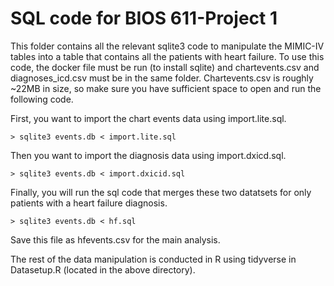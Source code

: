 SQL code for BIOS 611-Project 1
===============================
This folder contains all the relevant sqlite3 code to manipulate the MIMIC-IV tables
into a table that contains all the patients with heart failure. To use this code,
the docker file must be run (to install sqlite) and chartevents.csv and
diagnoses_icd.csv must be in the same folder. Chartevents.csv is roughly ~22MB in size,
so make sure you have sufficient space to open and run the following code. 

First, you want to import the chart events data using import.lite.sql.

	> sqlite3 events.db < import.lite.sql

Then you want to import the diagnosis data using import.dxicd.sql.

	> sqlite3 events.db < import.dxicid.sql

Finally, you will run the sql code that merges these two datatsets for only patients
with a heart failure diagnosis. 

	> sqlite3 events.db < hf.sql

Save this file as hfevents.csv for the main analysis.

The rest of the data manipulation is conducted in R using tidyverse in Datasetup.R
(located in the above directory).